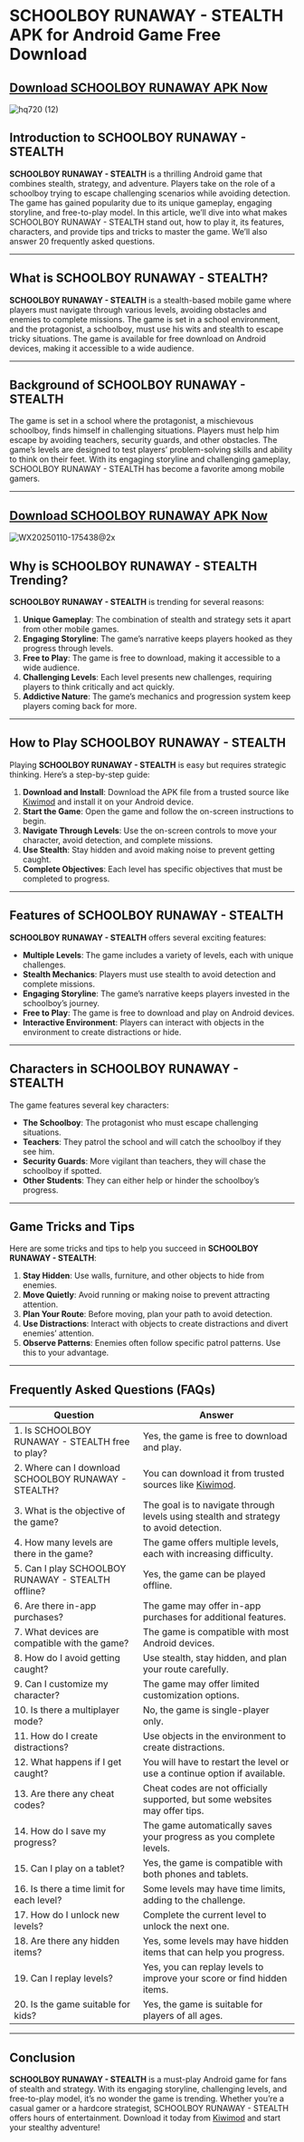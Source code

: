 # SCHOOLBOY RUNAWAY - STEALTH APK for Android Game Free Download

## [Download SCHOOLBOY RUNAWAY APK Now](https://www.kiwimod.com/games/simulation/schoolboy-runaway-stealth-0-453-no-ads/)
![hq720 (12)](https://github.com/user-attachments/assets/ee28c92a-6566-4287-933f-15612ae6bc5e)


## Introduction to SCHOOLBOY RUNAWAY - STEALTH

**SCHOOLBOY RUNAWAY - STEALTH** is a thrilling Android game that combines stealth, strategy, and adventure. Players take on the role of a schoolboy trying to escape challenging scenarios while avoiding detection. The game has gained popularity due to its unique gameplay, engaging storyline, and free-to-play model. In this article, we’ll dive into what makes SCHOOLBOY RUNAWAY - STEALTH stand out, how to play it, its features, characters, and provide tips and tricks to master the game. We’ll also answer 20 frequently asked questions.

---

## What is SCHOOLBOY RUNAWAY - STEALTH?

**SCHOOLBOY RUNAWAY - STEALTH** is a stealth-based mobile game where players must navigate through various levels, avoiding obstacles and enemies to complete missions. The game is set in a school environment, and the protagonist, a schoolboy, must use his wits and stealth to escape tricky situations. The game is available for free download on Android devices, making it accessible to a wide audience.

---

## Background of SCHOOLBOY RUNAWAY - STEALTH

The game is set in a school where the protagonist, a mischievous schoolboy, finds himself in challenging situations. Players must help him escape by avoiding teachers, security guards, and other obstacles. The game’s levels are designed to test players’ problem-solving skills and ability to think on their feet. With its engaging storyline and challenging gameplay, SCHOOLBOY RUNAWAY - STEALTH has become a favorite among mobile gamers.

---

## [Download SCHOOLBOY RUNAWAY APK Now](https://www.kiwimod.com/games/simulation/schoolboy-runaway-stealth-0-453-no-ads/)
![WX20250110-175438@2x](https://github.com/user-attachments/assets/613164e3-02ba-4ef9-b2ea-cad785148673)


## Why is SCHOOLBOY RUNAWAY - STEALTH Trending?

**SCHOOLBOY RUNAWAY - STEALTH** is trending for several reasons:

1. **Unique Gameplay**: The combination of stealth and strategy sets it apart from other mobile games.
2. **Engaging Storyline**: The game’s narrative keeps players hooked as they progress through levels.
3. **Free to Play**: The game is free to download, making it accessible to a wide audience.
4. **Challenging Levels**: Each level presents new challenges, requiring players to think critically and act quickly.
5. **Addictive Nature**: The game’s mechanics and progression system keep players coming back for more.

---

## How to Play SCHOOLBOY RUNAWAY - STEALTH

Playing **SCHOOLBOY RUNAWAY - STEALTH** is easy but requires strategic thinking. Here’s a step-by-step guide:

1. **Download and Install**: Download the APK file from a trusted source like [Kiwimod](https://www.kiwimod.com/) and install it on your Android device.
2. **Start the Game**: Open the game and follow the on-screen instructions to begin.
3. **Navigate Through Levels**: Use the on-screen controls to move your character, avoid detection, and complete missions.
4. **Use Stealth**: Stay hidden and avoid making noise to prevent getting caught.
5. **Complete Objectives**: Each level has specific objectives that must be completed to progress.

---

## Features of SCHOOLBOY RUNAWAY - STEALTH

**SCHOOLBOY RUNAWAY - STEALTH** offers several exciting features:

- **Multiple Levels**: The game includes a variety of levels, each with unique challenges.
- **Stealth Mechanics**: Players must use stealth to avoid detection and complete missions.
- **Engaging Storyline**: The game’s narrative keeps players invested in the schoolboy’s journey.
- **Free to Play**: The game is free to download and play on Android devices.
- **Interactive Environment**: Players can interact with objects in the environment to create distractions or hide.

---

## Characters in SCHOOLBOY RUNAWAY - STEALTH

The game features several key characters:

- **The Schoolboy**: The protagonist who must escape challenging situations.
- **Teachers**: They patrol the school and will catch the schoolboy if they see him.
- **Security Guards**: More vigilant than teachers, they will chase the schoolboy if spotted.
- **Other Students**: They can either help or hinder the schoolboy’s progress.

---

## Game Tricks and Tips

Here are some tricks and tips to help you succeed in **SCHOOLBOY RUNAWAY - STEALTH**:

1. **Stay Hidden**: Use walls, furniture, and other objects to hide from enemies.
2. **Move Quietly**: Avoid running or making noise to prevent attracting attention.
3. **Plan Your Route**: Before moving, plan your path to avoid detection.
4. **Use Distractions**: Interact with objects to create distractions and divert enemies’ attention.
5. **Observe Patterns**: Enemies often follow specific patrol patterns. Use this to your advantage.

---

## Frequently Asked Questions (FAQs)

| **Question** | **Answer** |
|--------------|------------|
| 1. Is SCHOOLBOY RUNAWAY - STEALTH free to play? | Yes, the game is free to download and play. |
| 2. Where can I download SCHOOLBOY RUNAWAY - STEALTH? | You can download it from trusted sources like [Kiwimod](https://www.kiwimod.com/). |
| 3. What is the objective of the game? | The goal is to navigate through levels using stealth and strategy to avoid detection. |
| 4. How many levels are there in the game? | The game offers multiple levels, each with increasing difficulty. |
| 5. Can I play SCHOOLBOY RUNAWAY - STEALTH offline? | Yes, the game can be played offline. |
| 6. Are there in-app purchases? | The game may offer in-app purchases for additional features. |
| 7. What devices are compatible with the game? | The game is compatible with most Android devices. |
| 8. How do I avoid getting caught? | Use stealth, stay hidden, and plan your route carefully. |
| 9. Can I customize my character? | The game may offer limited customization options. |
| 10. Is there a multiplayer mode? | No, the game is single-player only. |
| 11. How do I create distractions? | Use objects in the environment to create distractions. |
| 12. What happens if I get caught? | You will have to restart the level or use a continue option if available. |
| 13. Are there any cheat codes? | Cheat codes are not officially supported, but some websites may offer tips. |
| 14. How do I save my progress? | The game automatically saves your progress as you complete levels. |
| 15. Can I play on a tablet? | Yes, the game is compatible with both phones and tablets. |
| 16. Is there a time limit for each level? | Some levels may have time limits, adding to the challenge. |
| 17. How do I unlock new levels? | Complete the current level to unlock the next one. |
| 18. Are there any hidden items? | Yes, some levels may have hidden items that can help you progress. |
| 19. Can I replay levels? | Yes, you can replay levels to improve your score or find hidden items. |
| 20. Is the game suitable for kids? | Yes, the game is suitable for players of all ages. |

---

## Conclusion

**SCHOOLBOY RUNAWAY - STEALTH** is a must-play Android game for fans of stealth and strategy. With its engaging storyline, challenging levels, and free-to-play model, it’s no wonder the game is trending. Whether you’re a casual gamer or a hardcore strategist, SCHOOLBOY RUNAWAY - STEALTH offers hours of entertainment. Download it today from [Kiwimod](https://www.kiwimod.com/) and start your stealthy adventure!
